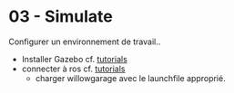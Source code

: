 # 03 - Simulate

Configurer un environnement de travail..

  - Installer Gazebo cf. [tutorials]()
  - connecter à ros cf. [tutorials]()
    * charger willowgarage avec le launchfile approprié.
